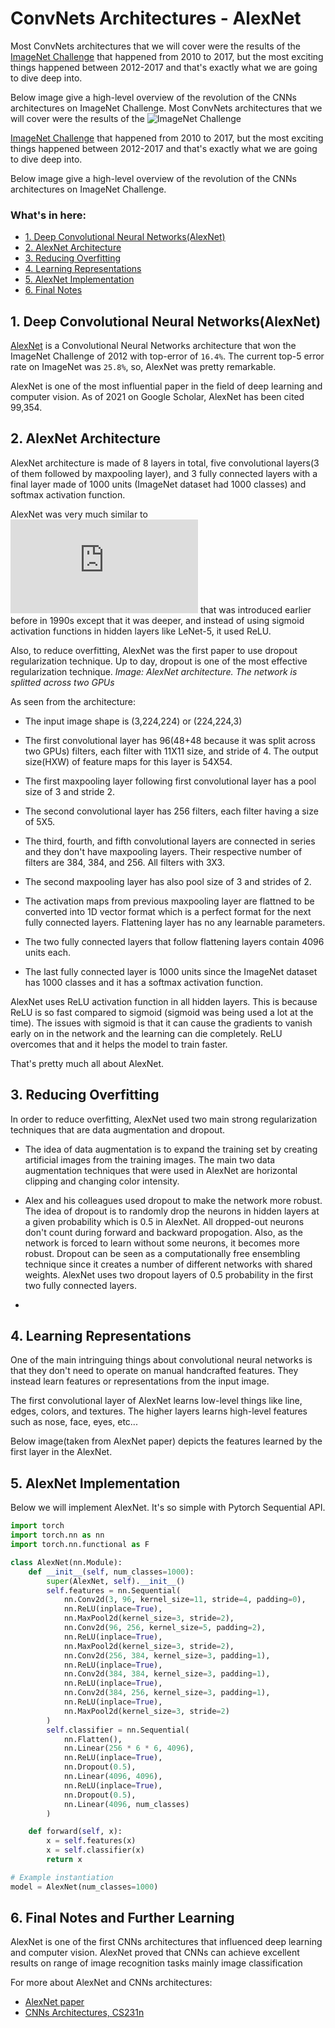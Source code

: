 
<a name='0'></a>

# ConvNets Architectures - AlexNet
Most ConvNets architectures that we will cover were the results of the [ImageNet Challenge](https://image-net.org/challenges/LSVRC/index.php) that happened from 2010 to 2017, but the most exciting things happened between 2012-2017 and that's exactly what we are going to dive deep into.

Below image give a high-level overview of the revolution of the CNNs architectures on ImageNet Challenge.
Most ConvNets architectures that we will cover were the results of the  ![ImageNet Challenge](https://image-net.org/images/logo.png)


[ImageNet Challenge](https://image-net.org/challenges/LSVRC/index.php) that happened from 2010 to 2017, but the most exciting things happened between 2012-2017 and that's exactly what we are going to dive deep into.

Below image give a high-level overview of the revolution of the CNNs architectures on ImageNet Challenge.




### What's in here: 

* [1. Deep Convolutional Neural Networks(AlexNet)](#1)
* [2. AlexNet Architecture](#2)
* [3. Reducing Overfitting](#3)
* [4. Learning Representations](#4)
* [5. AlexNet Implementation](#5)
* [6. Final Notes](#6)

<a name='1'></a>
## 1. Deep Convolutional Neural Networks(AlexNet)

[AlexNet](https://proceedings.neurips.cc/paper/2012/file/c399862d3b9d6b76c8436e924a68c45b-Paper.pdf) is a Convolutional Neural Networks architecture that won the ImageNet Challenge of 2012 with top-error of `16.4%`. The current top-5 error rate on ImageNet was `25.8%`, so, AlexNet was pretty remarkable. 

AlexNet is one of the most influential paper in the field of deep learning and computer vision. As of 2021 on Google Scholar, AlexNet has been cited 99,354.

<a name='2'></a>

## 2. AlexNet Architecture
AlexNet architecture is made of 8 layers in total, five convolutional layers(3 of them followed by maxpooling layer), and 3 fully connected layers with a final layer made of 1000 units (ImageNet dataset had 1000 classes) and softmax activation function. 

AlexNet was very much similar to ![LeNet-5](http://yann.lecun.com/exdb/publis/pdf/lecun-01a.pdf) that was introduced earlier before in 1990s except that it was deeper, and instead of using sigmoid activation functions in hidden layers like LeNet-5, it used ReLU.

Also, to reduce overfitting, AlexNet was the first paper to use dropout regularization technique. Up to day, dropout is one of the most effective regularization technique.
*Image: AlexNet architecture. The network is splitted across two GPUs*

As seen from the architecture:     

* The input image shape is (3,224,224) or (224,224,3)
* The first convolutional layer has 96(48+48 because it was split across two GPUs) filters, each filter with 11X11 size, and stride of 4. The output size(HXW) of feature maps for this layer is 54X54. 

* The first maxpooling layer following first convolutional layer has a pool size of 3 and stride 2. 

* The second convolutional layer has 256 filters, each filter having a size of 5X5.

* The third, fourth, and fifth convolutional layers are connected in series and they don't have maxpooling layers. Their respective number of filters are 384, 384, and 256. All filters with 3X3. 

* The second maxpooling layer has also pool size of 3 and strides of 2.

* The activation maps from previous maxpooling layer are flattned to be converted into 1D vector format which is a perfect format for the next fully connected layers. Flattening layer has no any learnable parameters.

* The two fully connected layers that follow flattening layers contain 4096 units each.  
* The last fully connected layer is 1000 units since the ImageNet dataset has 1000 classes and it has a softmax activation function.

AlexNet uses ReLU activation function in all hidden layers. This is because ReLU is so fast compared to sigmoid (sigmoid was being used a lot at the time). The issues with sigmoid is that it can cause the gradients to vanish early on in the network and the learning can die completely. ReLU overcomes that and it helps the model to train faster.

That's pretty much all about AlexNet.

<a name='3'></a>

## 3. Reducing Overfitting


In order to reduce overfitting, AlexNet used two main strong regularization techniques that are data augmentation and dropout. 

* The idea of data augmentation is to expand the training set by creating artificial images from the training images. The main two data augmentation techniques that were used in AlexNet are horizontal clipping and changing color intensity.

* Alex and his colleagues used dropout to make the network more robust. The idea of dropout is to randomly drop the neurons in hidden layers at a given probability which is 0.5 in AlexNet. All dropped-out neurons don't count during forward and backward propogation. Also, as the network is forced to learn without some neurons, it becomes more robust. Dropout can be seen as a computationally free ensembling technique since it creates a number of different networks with shared weights. AlexNet uses two dropout layers of 0.5 probability in the first two fully connected layers.

* <a name='4'></a>

## 4. Learning Representations
One of the main intringuing things about convolutional neural networks is that they don't need to operate on manual handcrafted features. They instead learn features or representations from the input image. 

The first convolutional layer of AlexNet learns low-level things like line, edges, colors, and textures. The higher layers learns high-level features such as nose, face, eyes, etc...

Below image(taken from AlexNet paper) depicts the features learned by the first layer in the AlexNet.

<a name='5'></a>

## 5. AlexNet Implementation
Below we will implement AlexNet. It's so simple with Pytorch Sequential API. 
```python
import torch
import torch.nn as nn
import torch.nn.functional as F
```
```python
class AlexNet(nn.Module):
    def __init__(self, num_classes=1000):
        super(AlexNet, self).__init__()
        self.features = nn.Sequential(
            nn.Conv2d(3, 96, kernel_size=11, stride=4, padding=0),
            nn.ReLU(inplace=True),
            nn.MaxPool2d(kernel_size=3, stride=2),
            nn.Conv2d(96, 256, kernel_size=5, padding=2),
            nn.ReLU(inplace=True),
            nn.MaxPool2d(kernel_size=3, stride=2),
            nn.Conv2d(256, 384, kernel_size=3, padding=1),
            nn.ReLU(inplace=True),
            nn.Conv2d(384, 384, kernel_size=3, padding=1),
            nn.ReLU(inplace=True),
            nn.Conv2d(384, 256, kernel_size=3, padding=1),
            nn.ReLU(inplace=True),
            nn.MaxPool2d(kernel_size=3, stride=2)
        )
        self.classifier = nn.Sequential(
            nn.Flatten(),
            nn.Linear(256 * 6 * 6, 4096),
            nn.ReLU(inplace=True),
            nn.Dropout(0.5),
            nn.Linear(4096, 4096),
            nn.ReLU(inplace=True),
            nn.Dropout(0.5),
            nn.Linear(4096, num_classes)
        )

    def forward(self, x):
        x = self.features(x)
        x = self.classifier(x)
        return x

# Example instantiation
model = AlexNet(num_classes=1000)
```
<a name='6'></a>

## 6. Final Notes and Further Learning
AlexNet is one of the first CNNs architectures that influenced deep learning and computer vision. AlexNet proved that CNNs can achieve excellent results on range of image recognition tasks mainly image classification 

For more about AlexNet and CNNs architectures:

* [AlexNet paper](https://proceedings.neurips.cc/paper/2012/file/c399862d3b9d6b76c8436e924a68c45b-Paper.pdf)
* [CNNs Architectures, CS231n](https://www.youtube.com/watch?v=DAOcjicFr1Y&list=PL3FW7Lu3i5JvHM8ljYj-zLfQRF3EO8sYv&index=9)

